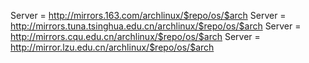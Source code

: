 Server = http://mirrors.163.com/archlinux/$repo/os/$arch
Server = http://mirrors.tuna.tsinghua.edu.cn/archlinux/$repo/os/$arch
Server = http://mirrors.cqu.edu.cn/archlinux/$repo/os/$arch
Server = http://mirror.lzu.edu.cn/archlinux/$repo/os/$arch
